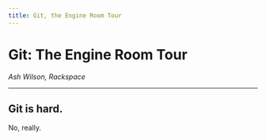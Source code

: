 ```yaml
---
title: Git, the Engine Room Tour
---
```


# Git: The Engine Room Tour

*Ash Wilson, Rackspace*

<!--
These are my slide notes.s
-->

---

## Git is hard.

No, really.
